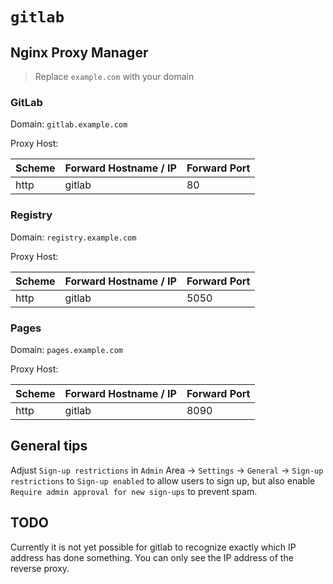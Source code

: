 # `gitlab`

## Nginx Proxy Manager

> Replace `example.com` with your domain

### GitLab

Domain: `gitlab.example.com`

Proxy Host:

| Scheme | Forward Hostname / IP | Forward Port |
|--------|-----------------------|--------------|
| http   | gitlab                | 80           |

### Registry

Domain: `registry.example.com`

Proxy Host:

| Scheme | Forward Hostname / IP | Forward Port |
|--------|-----------------------|--------------|
| http   | gitlab                | 5050         |

### Pages

Domain: `pages.example.com`

Proxy Host:

| Scheme | Forward Hostname / IP | Forward Port |
|--------|-----------------------|--------------|
| http   | gitlab                | 8090         |

## General tips

Adjust `Sign-up restrictions` in `Admin` Area -> `Settings` -> `General` -> `Sign-up restrictions` to `Sign-up enabled` to allow users to sign up, but also enable `Require admin approval for new sign-ups` to prevent spam.

## TODO

Currently it is not yet possible for gitlab to recognize exactly which IP address has done something. You can only see the IP address of the reverse proxy.
